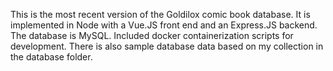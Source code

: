 This is the most recent version of the Goldilox comic book database. It is implemented in Node with a Vue.JS front end and an Express.JS backend. The database is MySQL. Included docker containerization scripts for development. There is also sample database data based on my collection in the database folder.


